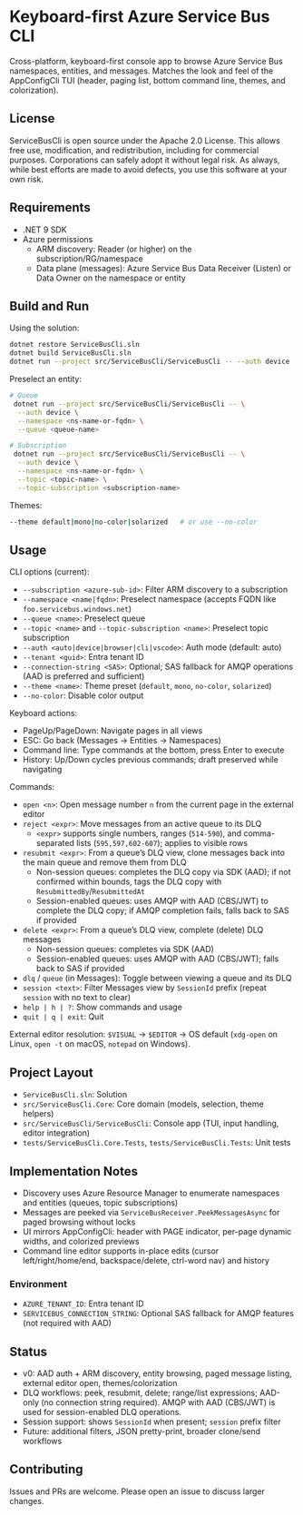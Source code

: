 # Keyboard-first Azure Service Bus CLI

Cross-platform, keyboard-first console app to browse Azure Service Bus namespaces, entities, and messages. Matches the look and feel of the AppConfigCli TUI (header, paging list, bottom command line, themes, and colorization).

## License

ServiceBusCli is open source under the Apache 2.0 License.
This allows free use, modification, and redistribution, including for commercial purposes.
Corporations can safely adopt it without legal risk.
As always, while best efforts are made to avoid defects, you use this software at your own risk.

## Requirements

- .NET 9 SDK
- Azure permissions
  - ARM discovery: Reader (or higher) on the subscription/RG/namespace
  - Data plane (messages): Azure Service Bus Data Receiver (Listen) or Data Owner on the namespace or entity

## Build and Run

Using the solution:

```bash
dotnet restore ServiceBusCli.sln
dotnet build ServiceBusCli.sln
dotnet run --project src/ServiceBusCli/ServiceBusCli -- --auth device
```

Preselect an entity:

```bash
# Queue
 dotnet run --project src/ServiceBusCli/ServiceBusCli -- \
  --auth device \
  --namespace <ns-name-or-fqdn> \
  --queue <queue-name>

# Subscription
 dotnet run --project src/ServiceBusCli/ServiceBusCli -- \
  --auth device \
  --namespace <ns-name-or-fqdn> \
  --topic <topic-name> \
  --topic-subscription <subscription-name>
```

Themes:

```bash
--theme default|mono|no-color|solarized   # or use --no-color
```

## Usage

CLI options (current):

- `--subscription <azure-sub-id>`: Filter ARM discovery to a subscription
- `--namespace <name|fqdn>`: Preselect namespace (accepts FQDN like `foo.servicebus.windows.net`)
- `--queue <name>`: Preselect queue
- `--topic <name>` and `--topic-subscription <name>`: Preselect topic subscription
- `--auth <auto|device|browser|cli|vscode>`: Auth mode (default: auto)
- `--tenant <guid>`: Entra tenant ID
- `--connection-string <SAS>`: Optional; SAS fallback for AMQP operations (AAD is preferred and sufficient)
- `--theme <name>`: Theme preset (`default`, `mono`, `no-color`, `solarized`)
- `--no-color`: Disable color output

Keyboard actions:

- PageUp/PageDown: Navigate pages in all views
- ESC: Go back (Messages → Entities → Namespaces)
- Command line: Type commands at the bottom, press Enter to execute
- History: Up/Down cycles previous commands; draft preserved while navigating

Commands:

- `open <n>`: Open message number `n` from the current page in the external editor
- `reject <expr>`: Move messages from an active queue to its DLQ
  - `<expr>` supports single numbers, ranges (`514-590`), and comma-separated lists (`595,597,602-607`); applies to visible rows
- `resubmit <expr>`: From a queue’s DLQ view, clone messages back into the main queue and remove them from DLQ
  - Non-session queues: completes the DLQ copy via SDK (AAD); if not confirmed within bounds, tags the DLQ copy with `ResubmittedBy`/`ResubmittedAt`
  - Session-enabled queues: uses AMQP with AAD (CBS/JWT) to complete the DLQ copy; if AMQP completion fails, falls back to SAS if provided
- `delete <expr>`: From a queue’s DLQ view, complete (delete) DLQ messages
  - Non-session queues: completes via SDK (AAD)
  - Session-enabled queues: uses AMQP with AAD (CBS/JWT); falls back to SAS if provided
- `dlq` / `queue` (in Messages): Toggle between viewing a queue and its DLQ
- `session <text>`: Filter Messages view by `SessionId` prefix (repeat `session` with no text to clear)
- `help | h | ?`: Show commands and usage
- `quit | q | exit`: Quit

External editor resolution: `$VISUAL` → `$EDITOR` → OS default (`xdg-open` on Linux, `open -t` on macOS, `notepad` on Windows).

## Project Layout

- `ServiceBusCli.sln`: Solution
- `src/ServiceBusCli.Core`: Core domain (models, selection, theme helpers)
- `src/ServiceBusCli/ServiceBusCli`: Console app (TUI, input handling, editor integration)
- `tests/ServiceBusCli.Core.Tests`, `tests/ServiceBusCli.Tests`: Unit tests

## Implementation Notes

- Discovery uses Azure Resource Manager to enumerate namespaces and entities (queues, topic subscriptions)
- Messages are peeked via `ServiceBusReceiver.PeekMessagesAsync` for paged browsing without locks
- UI mirrors AppConfigCli: header with PAGE indicator, per-page dynamic widths, and colorized previews
- Command line editor supports in-place edits (cursor left/right/home/end, backspace/delete, ctrl-word nav) and history

### Environment

- `AZURE_TENANT_ID`: Entra tenant ID
- `SERVICEBUS_CONNECTION_STRING`: Optional SAS fallback for AMQP features (not required with AAD)

## Status

- v0: AAD auth + ARM discovery, entity browsing, paged message listing, external editor open, themes/colorization
- DLQ workflows: peek, resubmit, delete; range/list expressions; AAD-only (no connection string required). AMQP with AAD (CBS/JWT) is used for session-enabled DLQ operations.
- Session support: shows `SessionId` when present; `session` prefix filter
- Future: additional filters, JSON pretty-print, broader clone/send workflows

## Contributing

Issues and PRs are welcome. Please open an issue to discuss larger changes.
